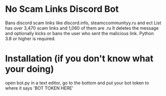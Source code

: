 # No Scam Links Discord Bot
Bans discord scam links like dlscord.info, steamccommunityy.ru and ect
List has over 3,470 scam links and 1,060 of them are .ru
It deletes the message and optionally kicks or bans the user who sent the malicious link.
Python 3.8 or higher is required. 
# Installation (if you don't know what your doing)
open bot.py in a text editor, go to the bottom and put your bot token to where it says 'BOT TOKEN HERE'
